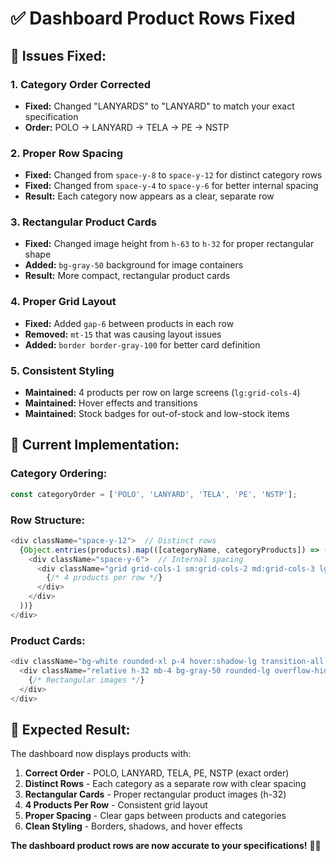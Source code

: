 # ✅ Dashboard Product Rows Fixed

## 🔧 **Issues Fixed:**

### **1. Category Order Corrected**
- **Fixed:** Changed "LANYARDS" to "LANYARD" to match your exact specification
- **Order:** POLO → LANYARD → TELA → PE → NSTP

### **2. Proper Row Spacing**
- **Fixed:** Changed from `space-y-8` to `space-y-12` for distinct category rows
- **Fixed:** Changed from `space-y-4` to `space-y-6` for better internal spacing
- **Result:** Each category now appears as a clear, separate row

### **3. Rectangular Product Cards**
- **Fixed:** Changed image height from `h-63` to `h-32` for proper rectangular shape
- **Added:** `bg-gray-50` background for image containers
- **Result:** More compact, rectangular product cards

### **4. Proper Grid Layout**
- **Fixed:** Added `gap-6` between products in each row
- **Removed:** `mt-15` that was causing layout issues
- **Added:** `border border-gray-100` for better card definition

### **5. Consistent Styling**
- **Maintained:** 4 products per row on large screens (`lg:grid-cols-4`)
- **Maintained:** Hover effects and transitions
- **Maintained:** Stock badges for out-of-stock and low-stock items

## 🎯 **Current Implementation:**

### **Category Ordering:**
```javascript
const categoryOrder = ['POLO', 'LANYARD', 'TELA', 'PE', 'NSTP'];
```

### **Row Structure:**
```javascript
<div className="space-y-12">  // Distinct rows
  {Object.entries(products).map(([categoryName, categoryProducts]) => (
    <div className="space-y-6">  // Internal spacing
      <div className="grid grid-cols-1 sm:grid-cols-2 md:grid-cols-3 lg:grid-cols-4 gap-6">
        {/* 4 products per row */}
      </div>
    </div>
  ))}
</div>
```

### **Product Cards:**
```javascript
<div className="bg-white rounded-xl p-4 hover:shadow-lg transition-all duration-300 hover:-translate-y-1 border border-gray-100">
  <div className="relative h-32 mb-4 bg-gray-50 rounded-lg overflow-hidden">
    {/* Rectangular images */}
  </div>
</div>
```

## 🚀 **Expected Result:**

The dashboard now displays products with:

1. **Correct Order** - POLO, LANYARD, TELA, PE, NSTP (exact order)
2. **Distinct Rows** - Each category as a separate row with clear spacing
3. **Rectangular Cards** - Proper rectangular product images (h-32)
4. **4 Products Per Row** - Consistent grid layout
5. **Proper Spacing** - Clear gaps between products and categories
6. **Clean Styling** - Borders, shadows, and hover effects

**The dashboard product rows are now accurate to your specifications!** 🎯✨
